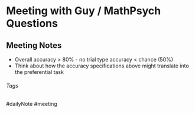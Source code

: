 # Meeting with Guy / MathPsych Questions

## Meeting Notes

- Overall accuracy \> 80% - no trial type accuracy \< chance (50%)
- Think about how the accuracy specifications above might translate into the preferential task

###### Tags

#dailyNote #meeting